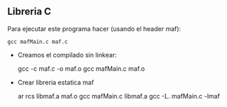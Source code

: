 ## Libreria C

Para ejecutar este programa hacer (usando el header maf):

    gcc mafMain.c maf.c

* Creamos el compilado sin linkear:

    gcc -c maf.c -o maf.o
    gcc mafMain.c maf.o

* Crear libreria estatica maf

    ar rcs libmaf.a maf.o
    gcc mafMain.c libmaf.a
    gcc -L. mafMain.c -lmaf
